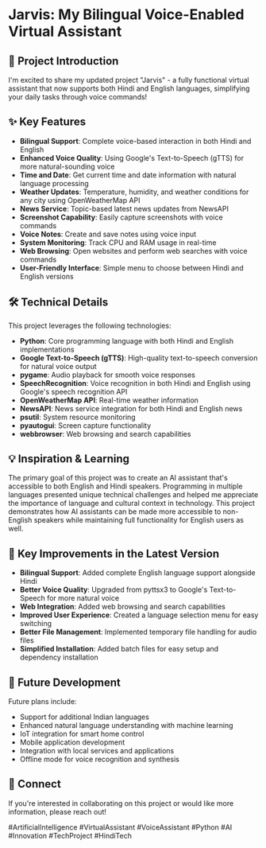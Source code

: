 # Jarvis: My Bilingual Voice-Enabled Virtual Assistant

## 🚀 Project Introduction

I'm excited to share my updated project "Jarvis" - a fully functional virtual assistant that now supports both Hindi and English languages, simplifying your daily tasks through voice commands!

## ✨ Key Features

- **Bilingual Support**: Complete voice-based interaction in both Hindi and English
- **Enhanced Voice Quality**: Using Google's Text-to-Speech (gTTS) for more natural-sounding voice
- **Time and Date**: Get current time and date information with natural language processing
- **Weather Updates**: Temperature, humidity, and weather conditions for any city using OpenWeatherMap API
- **News Service**: Topic-based latest news updates from NewsAPI
- **Screenshot Capability**: Easily capture screenshots with voice commands
- **Voice Notes**: Create and save notes using voice input
- **System Monitoring**: Track CPU and RAM usage in real-time
- **Web Browsing**: Open websites and perform web searches with voice commands
- **User-Friendly Interface**: Simple menu to choose between Hindi and English versions

## 🛠️ Technical Details

This project leverages the following technologies:
- **Python**: Core programming language with both Hindi and English implementations
- **Google Text-to-Speech (gTTS)**: High-quality text-to-speech conversion for natural voice output
- **pygame**: Audio playback for smooth voice responses
- **SpeechRecognition**: Voice recognition in both Hindi and English using Google's speech recognition API
- **OpenWeatherMap API**: Real-time weather information
- **NewsAPI**: News service integration for both Hindi and English news
- **psutil**: System resource monitoring
- **pyautogui**: Screen capture functionality
- **webbrowser**: Web browsing and search capabilities

## 💡 Inspiration & Learning

The primary goal of this project was to create an AI assistant that's accessible to both English and Hindi speakers. Programming in multiple languages presented unique technical challenges and helped me appreciate the importance of language and cultural context in technology. This project demonstrates how AI assistants can be made more accessible to non-English speakers while maintaining full functionality for English users as well.

## 🌟 Key Improvements in the Latest Version

- **Bilingual Support**: Added complete English language support alongside Hindi
- **Better Voice Quality**: Upgraded from pyttsx3 to Google's Text-to-Speech for more natural voice
- **Web Integration**: Added web browsing and search capabilities
- **Improved User Experience**: Created a language selection menu for easy switching
- **Better File Management**: Implemented temporary file handling for audio files
- **Simplified Installation**: Added batch files for easy setup and dependency installation

## 🔮 Future Development

Future plans include:
- Support for additional Indian languages
- Enhanced natural language understanding with machine learning
- IoT integration for smart home control
- Mobile application development
- Integration with local services and applications
- Offline mode for voice recognition and synthesis

## 🔗 Connect

If you're interested in collaborating on this project or would like more information, please reach out!

#ArtificialIntelligence #VirtualAssistant #VoiceAssistant #Python #AI #Innovation #TechProject #HindiTech